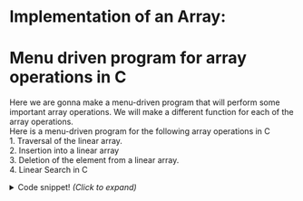 # Implementation of an Array:
# Menu driven program for array operations in C
<p>Here we are gonna make a menu-driven program that will perform some important array operations. We will make a different function for each of the array operations.<br>
Here is a menu-driven program for the following array operations in C<br>
1. Traversal of the linear array.<br>
2. Insertion into a linear array<br>
3. Deletion of the element from a linear array.<br>
4. Linear Search in C</p>
<details>
	<summary>Code snippet! <i>(Click to expand)</i></summary>
	
```c
#include<stdio.h>
#define MAXSIZE 40
int size;
//Traverse, insert, search and delete operations of the array are implemented by assuming that the array is unsorted array
void traverse(int arr[],int n);
void insert(int arr[],int n,int pos,int item);
int search(int arr[],int n,int item);//linear search is used in this program
void delete(int arr[],int n,int pos,int item);
void main(){
	int arr[MAXSIZE],pos,item,choice,del_item;
	char ch='y';
	printf("Enter the size of the array:");
	scanf("%d",&size);
	printf("Enter elements into the array:\n");
	//Initializing array by taking input from the user
	for(int i=0;i<size;i++){
		printf("Element-%d:",i);
		scanf("%d",&arr[i]);
	}
	system("cls");
	do{
	printf("\n \t\t MENU:");
	printf("\n 1. Traverse\n 2. Insert\n 3. Delete\n 4. Search");
	printf("\nEnter your choice:");
	scanf("%d",&choice);
	switch(choice){
		case 1:
			traverse(arr,size);
			break;
		case 2:
			printf("Enter position:");
			scanf("%d",&pos);
			printf("Enter element to insert:");
			scanf("%d",&item);
			insert(arr,size++,pos,item);
			break;
		case 3:
			printf("Enter element to be deleted:");
			scanf("%d",&del_item);
			pos=search(arr,size,del_item);
			if(pos==-1){
				printf("\nElement not found");
				break;
			}
			delete(arr,size--,pos,del_item);
			break;
		case 4:
			printf("Enter the element to be searched:");
			scanf("%d",&item);
			pos=search(arr,size,item);
			(pos==-1)?printf("Element is not present in array"):printf("Element is present at index %d",pos);
			break;
		default:
			printf("\nEntered wrong choice!!");
	}
		printf("\nDo you want to continue?(y/n): ");
		scanf("%s",&ch);
		system("cls");
		}while(ch=='y');
}
//An utility function to traverse the array
void traverse(int arr[],int size){
	printf("Array: ");
	for(int i=0;i<size;i++){
		printf("%d ",arr[i]);
	}
	printf("\n");
}

//An utility function to insert an element at a position
void insert(int arr[],int n,int pos,int item){
	n++;
    // shift elements forward
    for (int i=n-1; i >= pos; i--)
        arr[i] = arr[i-1];
 
    // insert x at pos
    arr[pos] = item;
}
//Function to search for an element
int search(int arr[],int n,int x){
	for(int i=0;i<n;i++){
		if(arr[i]==x)
			return i;
	}
	return -1;
}
//Function to delete an element from the array
void delete(int arr[],int n,int pos,int item){
	for(int i=pos;i<n;i++){
		arr[i]=arr[i+1];
	}
	n--;
}
```
</details>
